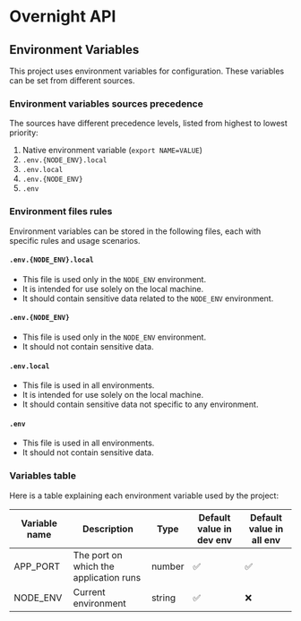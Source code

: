 Overnight API
===

Environment Variables
---

This project uses environment variables for configuration. These variables can be set from different sources.

### Environment variables sources precedence

The sources have different precedence levels, listed from highest to lowest priority:

1. Native environment variable (`export NAME=VALUE`)
2. `.env.{NODE_ENV}.local`
3. `.env.local`
4. `.env.{NODE_ENV}`
5. `.env`

### Environment files rules

Environment variables can be stored in the following files, each with specific rules and usage scenarios.

#### `.env.{NODE_ENV}.local`
- This file is used only in the `NODE_ENV` environment.
- It is intended for use solely on the local machine.
- It should contain sensitive data related to the `NODE_ENV` environment.

#### `.env.{NODE_ENV}`
- This file is used only in the `NODE_ENV` environment.
- It should not contain sensitive data.

#### `.env.local`
- This file is used in all environments.
- It is intended for use solely on the local machine.
- It should contain sensitive data not specific to any environment.

#### `.env`
- This file is used in all environments.
- It should not contain sensitive data.

### Variables table

Here is a table explaining each environment variable used by the project:

| **Variable name**      | **Description**                        | **Type** | **Default value in dev env** | **Default value in all env** |
|------------------------|----------------------------------------|----------|------------------------------|------------------------------|
| APP_PORT               | The port on which the application runs | number   | ✅                            | ✅                            |
| NODE_ENV               | Current environment                    | string   | ✅                            | ❌                            |
